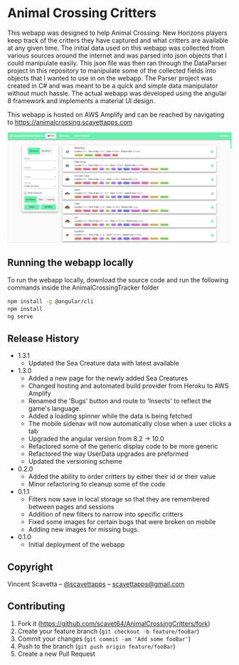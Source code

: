 # Animal Crossing Critters

This webapp was designed to help Animal Crossing: New Horizons players keep track of the critters they have captured and what critters are available at any given time. The initial data used on this webapp was collected from various sources around the internet and was parsed into json objects that I could manipulate easily. This json file was then ran through the DataParser project in this repository to manipulate some of the collected fields into objects that I wanted to use in on the webapp. The Parser project was created in C# and was meant to be a quick and simple data manipulator without much hassle. The actual webapp was developed using the angular 8 framework and implements a material UI design. 

This webapp is hosted on AWS Amplify and can be reached by navigating to https://animalcrossing.scavettapps.com

![](Screenshots/desktop.png)

## Running the webapp locally

To run the webapp locally, download the source code and run the following commands inside the AnimalCrossingTracker folder

```sh
npm install -g @angular/cli
npm install
ng serve
```

## Release History
* 1.3.1
    * Updated the Sea Creature data with latest available
* 1.3.0
    * Added a new page for the newly added Sea Creatures
    * Changed hosting and automated build provider from Heroku to AWS Amplify
    * Renamed the 'Bugs' button and route to 'Insects' to reflect the game's language.
    * Added a loading spinner while the data is being fetched
    * The mobile sidenav will now automatically close when a user clicks a tab
    * Upgraded the angular version from 8.2 -> 10.0
    * Refactored some of the generic display code to be more generic
    * Refactored the way UserData upgrades are preformed
    * Updated the versioning scheme
* 0.2.0
    * Added the ability to order critters by either their id or their value
    * Minor refactoring to cleanup some of the code
* 0.1.1
    * Filters now save in local storage so that they are remembered between pages and sessions
    * Addition of new filters to narrow into specific critters
    * Fixed some images for certain bugs that were broken on mobile
    * Adding new images for missing bugs.
* 0.1.0
    * Initial deployment of the webapp

## Copyright

Vincent Scavetta – [@scavettapps](https://twitter.com/scavettapps) – scavettapps@gmail.com

## Contributing

1. Fork it (<https://github.com/scavet64/AnimalCrossingCritters/fork>)
2. Create your feature branch (`git checkout -b feature/fooBar`)
3. Commit your changes (`git commit -am 'Add some fooBar'`)
4. Push to the branch (`git push origin feature/fooBar`)
5. Create a new Pull Request